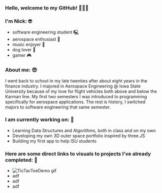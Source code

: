  ### Hello, welcome to my GitHub! 💁🏻‍♂️

 ### I'm Nick: 🤓
- software engineering student 🖳
- aerospace enthusiast 🚀
- music enjoyer 🎵
- dog lover 🐶
- gamer 🎮

 ### About me: 😎
I went back to school in my late twenties after about eight years in the finance industry. I majored in Aerospace Engineering @ Iowa State University because of my love for flight vehicles both above and below the Karman line. My first two semesters I was introduced to programming specifically for aerospace applications. The rest is history, I switched majors to software engineering that same semester.

 ### I am currently working on: 🌱
- Learning Data Structures and Algorithms, both in class and on my own
- Developing my own 3D outer space portfolio inspired by three.JS
- Building my first app to help ISU students

### Here are some direct links to visuals to projects I've already completed: 🚧
- ![TicTacToeDemo gif](https://user-images.githubusercontent.com/91184284/229703311-da007f9a-ea7c-4629-a577-32b01e902073.gif)
- adf
- adf
- adf

<!--
**mccnick/mccnick** is a ✨ _special_ ✨ repository because its `README.md` (this file) appears on your GitHub profile.

Here are some ideas to get you started:

- 🔭 I’m currently working on ...
- 🌱 I’m currently learning ...
- 👯 I’m looking to collaborate on ...
- 🤔 I’m looking for help with ...
- 💬 Ask me about ...
- 📫 How to reach me: ...
- 😄 Pronouns: ...
- ⚡ Fun fact: ...
-->
